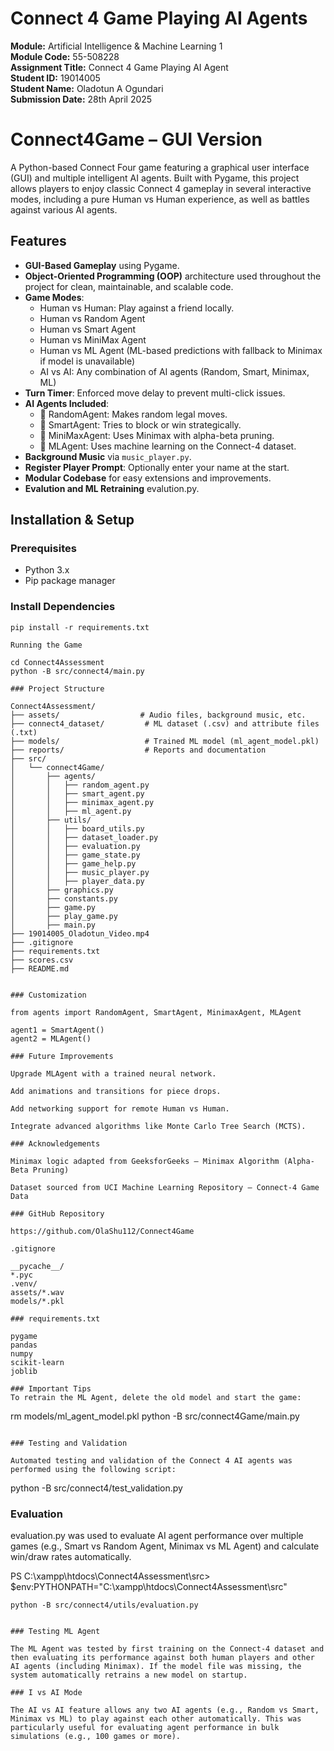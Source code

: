 # Connect 4 Game Playing AI Agents

**Module:** Artificial Intelligence & Machine Learning 1  
**Module Code:** 55-508228  
**Assignment Title:** Connect 4 Game Playing AI Agent  
**Student ID:** 19014005  
**Student Name:** Oladotun A Ogundari  
**Submission Date:** 28th April 2025


# Connect4Game – GUI Version

A Python-based Connect Four game featuring a graphical user interface (GUI) and multiple intelligent AI agents. Built with Pygame, this project allows players to enjoy classic Connect 4 gameplay in several interactive modes, including a pure Human vs Human experience, as well as battles against various AI agents.

## Features

- **GUI-Based Gameplay** using Pygame.
- **Object-Oriented Programming (OOP)** architecture used throughout the project for     clean, maintainable, and scalable code.
- **Game Modes**:
  - Human vs Human: Play against a friend locally.
  - Human vs Random Agent
  - Human vs Smart Agent
  - Human vs MiniMax Agent
  - Human vs ML Agent (ML-based predictions with fallback to Minimax if model is unavailable)
  - AI vs AI: Any combination of AI agents (Random, Smart, Minimax, ML)
- **Turn Timer**: Enforced move delay to prevent multi-click issues.
- **AI Agents Included**:
  - 🔹 RandomAgent: Makes random legal moves.
  - 🔹 SmartAgent: Tries to block or win strategically.
  - 🔹 MiniMaxAgent: Uses Minimax with alpha-beta pruning.
  - 🔹 MLAgent: Uses machine learning on the Connect-4 dataset.
- **Background Music** via `music_player.py`.
- **Register Player Prompt**: Optionally enter your name at the start.
- **Modular Codebase** for easy extensions and improvements.
- **Evalution and ML Retraining** evalution.py.

## Installation & Setup

### Prerequisites

- Python 3.x  
- Pip package manager

### Install Dependencies

```
pip install -r requirements.txt

Running the Game

cd Connect4Assessment
python -B src/connect4/main.py

### Project Structure

Connect4Assessment/
├── assets/                  # Audio files, background music, etc.
├── connect4_dataset/         # ML dataset (.csv) and attribute files (.txt)
├── models/                   # Trained ML model (ml_agent_model.pkl)
├── reports/                  # Reports and documentation
├── src/
│   └── connect4Game/
│       ├── agents/
│       │   ├── random_agent.py
│       │   ├── smart_agent.py
│       │   ├── minimax_agent.py
│       │   ├── ml_agent.py
│       ├── utils/
│       │   ├── board_utils.py
│       │   ├── dataset_loader.py
│       │   ├── evaluation.py
│       │   ├── game_state.py
│       │   ├── game_help.py
│       │   ├── music_player.py
│       │   ├── player_data.py
│       ├── graphics.py
│       ├── constants.py
│       ├── game.py
│       ├── play_game.py
│       ├── main.py
├── 19014005_Oladotun_Video.mp4   
├── .gitignore
├── requirements.txt
├── scores.csv
├── README.md


### Customization

from agents import RandomAgent, SmartAgent, MinimaxAgent, MLAgent

agent1 = SmartAgent()
agent2 = MLAgent()

### Future Improvements

Upgrade MLAgent with a trained neural network.

Add animations and transitions for piece drops.

Add networking support for remote Human vs Human.

Integrate advanced algorithms like Monte Carlo Tree Search (MCTS).

### Acknowledgements

Minimax logic adapted from GeeksforGeeks – Minimax Algorithm (Alpha-Beta Pruning)

Dataset sourced from UCI Machine Learning Repository – Connect-4 Game Data

### GitHub Repository

https://github.com/OlaShu112/Connect4Game

.gitignore

__pycache__/
*.pyc
.venv/
assets/*.wav
models/*.pkl

### requirements.txt

pygame
pandas
numpy
scikit-learn
joblib

### Important Tips
To retrain the ML Agent, delete the old model and start the game:

```
rm models/ml_agent_model.pkl
python -B src/connect4Game/main.py
```

### Testing and Validation

Automated testing and validation of the Connect 4 AI agents was performed using the following script:

```
python -B src/connect4/test_validation.py

### Evaluation

evaluation.py was used to evaluate AI agent performance over multiple games (e.g., Smart vs Random Agent, Minimax vs ML Agent) and calculate win/draw rates automatically.

PS C:\xampp\htdocs\Connect4Assessment\src> $env:PYTHONPATH="C:\xampp\htdocs\Connect4Assessment\src"   

```
python -B src/connect4/utils/evaluation.py


### Testing ML Agent

The ML Agent was tested by first training on the Connect-4 dataset and then evaluating its performance against both human players and other AI agents (including Minimax). If the model file was missing, the system automatically retrains a new model on startup.

### I vs AI Mode

The AI vs AI feature allows any two AI agents (e.g., Random vs Smart, Minimax vs ML) to play against each other automatically. This was particularly useful for evaluating agent performance in bulk simulations (e.g., 100 games or more).